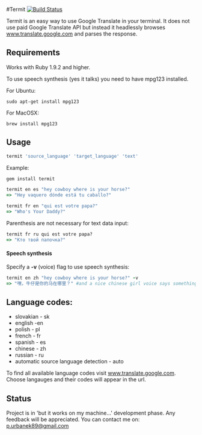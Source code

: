 #Termit [![Build Status](https://travis-ci.org/pawurb/termit.png)](https://travis-ci.org/pawurb/termit)


Termit is an easy way to use Google Translate in your terminal. It does not use paid Google Translate API but instead it headlessly browses www.translate.google.com and parses the response.

## Requirements

Works with Ruby 1.9.2 and higher.

To use speech synthesis (yes it talks) you need to have mpg123 installed.

For Ubuntu:

    sudo apt-get install mpg123

For MacOSX:

    brew install mpg123

## Usage
```ruby
termit 'source_language' 'target_language' 'text'
```

Example:

```ruby
gem install termit

termit en es "hey cowboy where is your horse?"
=> "Hey vaquero dónde está tu caballo?"

termit fr en "qui est votre papa?"
=> "Who's Your Daddy?"
```

Parenthesis are not necessary for text data input:
```ruby
termit fr ru qui est votre papa?
=> "Кто твой папочка?"
```
#### Speech synthesis

Specify a **-v** (voice) flag to use speech synthesis:
``` ruby
termit en zh "hey cowboy where is your horse?" -v
=> "嘿，牛仔是你的马在哪里？" #and a nice chinese girl voice says something about a horse
```

## Language codes:
* slovakian - sk
* english -en
* polish - pl
* french - fr
* spanish - es
* chinese - zh
* russian - ru
* automatic source language detection - auto

To find all available language codes visit www.translate.google.com. Choose langauges and their codes will appear in the url.

## Status

Project is in 'but it works on my machine...' development phase. Any feedback will be appreciated. You can contact me on: p.urbanek89@gmail.com










